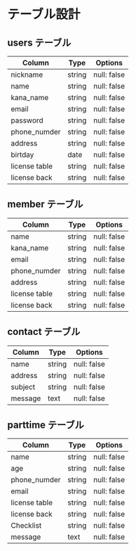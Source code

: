 # テーブル設計

## users テーブル

| Column        | Type   | Options     |
| --------------| ------ | ----------- |
| nickname      | string | null: false |
| name          | string | null: false |
| kana_name     | string | null: false |
| email         | string | null: false |
| password      | string | null: false |
| phone_numder  | string | null: false |
| address       | string | null: false |
| birtday       | date   | null: false |
| license table | string | null: false |<!-- 免許書の写真表 -->
| license back  | string | null: false |<!--免許書の写真裏 -->


## member テーブル
<!-- このテーブルを消すとめんどくさくなるから下記のどれかのモデルをこの名前にする。 -->

| Column        | Type   | Options     |
| --------------| ------ | ----------- |
| name          | string | null: false |
| kana_name     | string | null: false |
| email         | string | null: false |
| phone_numder  | string | null: false |
| address       | string | null: false |
| license table | string | null: false |
| license back  | string | null: false |


## contact テーブル

| Column        | Type       | Options                        |
| ------------- | ---------- | ------------------------------ |
| name          | string     | null: false                    |
| address       | string     | null: false                    |
| subject       | string     | null: false                    |
| message       | text       | null: false                    |


## parttime テーブル

| Column        | Type       | Options                        |
| ------------- | ---------- | ------------------------------ |
| name          | string     | null: false                    |
| age           | string     | null: false                    |
| phone_numder  | string     | null: false                    |
| email         | string     | null: false                    |
| license table | string     | null: false                    |
| license back  | string     | null: false                    |
| Checklist     | string     | null: false                    |
| message       | text       | null: false                    |





